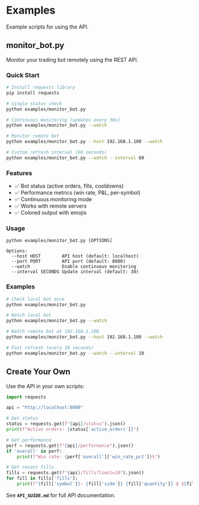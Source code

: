 # Examples

Example scripts for using the API.

## monitor_bot.py

Monitor your trading bot remotely using the REST API.

### Quick Start

```bash
# Install requests library
pip install requests

# Single status check
python examples/monitor_bot.py

# Continuous monitoring (updates every 30s)
python examples/monitor_bot.py --watch

# Monitor remote bot
python examples/monitor_bot.py --host 192.168.1.100 --watch

# Custom refresh interval (60 seconds)
python examples/monitor_bot.py --watch --interval 60
```

### Features

- ✅ Bot status (active orders, fills, cooldowns)
- ✅ Performance metrics (win rate, P&L, per-symbol)
- ✅ Continuous monitoring mode
- ✅ Works with remote servers
- ✅ Colored output with emojis

### Usage

```
python examples/monitor_bot.py [OPTIONS]

Options:
  --host HOST        API host (default: localhost)
  --port PORT        API port (default: 8080)
  --watch            Enable continuous monitoring
  --interval SECONDS Update interval (default: 30)
```

### Examples

```bash
# Check local bot once
python examples/monitor_bot.py

# Watch local bot
python examples/monitor_bot.py --watch

# Watch remote bot at 192.168.1.100
python examples/monitor_bot.py --host 192.168.1.100 --watch

# Fast refresh (every 10 seconds)
python examples/monitor_bot.py --watch --interval 10
```

## Create Your Own

Use the API in your own scripts:

```python
import requests

api = "http://localhost:8080"

# Get status
status = requests.get(f"{api}/status").json()
print(f"Active orders: {status['active_orders']}")

# Get performance
perf = requests.get(f"{api}/performance").json()
if 'overall' in perf:
    print(f"Win rate: {perf['overall']['win_rate_pct']}%")

# Get recent fills
fills = requests.get(f"{api}/fills?limit=10").json()
for fill in fills['fills']:
    print(f"{fill['symbol']}: {fill['side']} {fill['quantity']} @ ${fill['price']}")
```

See **`API_GUIDE.md`** for full API documentation.


